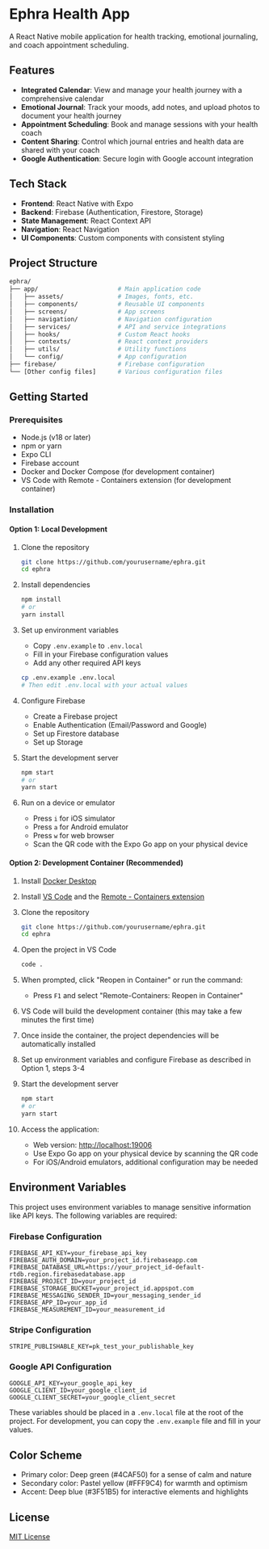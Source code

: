 # Ephra Health App

A React Native mobile application for health tracking, emotional journaling, and coach appointment scheduling.

## Features

- **Integrated Calendar**: View and manage your health journey with a comprehensive calendar
- **Emotional Journal**: Track your moods, add notes, and upload photos to document your health journey
- **Appointment Scheduling**: Book and manage sessions with your health coach
- **Content Sharing**: Control which journal entries and health data are shared with your coach
- **Google Authentication**: Secure login with Google account integration

## Tech Stack

- **Frontend**: React Native with Expo
- **Backend**: Firebase (Authentication, Firestore, Storage)
- **State Management**: React Context API
- **Navigation**: React Navigation
- **UI Components**: Custom components with consistent styling

## Project Structure

```bash
ephra/
├── app/                      # Main application code
│   ├── assets/               # Images, fonts, etc.
│   ├── components/           # Reusable UI components
│   ├── screens/              # App screens
│   ├── navigation/           # Navigation configuration
│   ├── services/             # API and service integrations
│   ├── hooks/                # Custom React hooks
│   ├── contexts/             # React context providers
│   ├── utils/                # Utility functions
│   └── config/               # App configuration
├── firebase/                 # Firebase configuration
└── [Other config files]      # Various configuration files
```

## Getting Started

### Prerequisites

- Node.js (v18 or later)
- npm or yarn
- Expo CLI
- Firebase account
- Docker and Docker Compose (for development container)
- VS Code with Remote - Containers extension (for development container)

### Installation

#### Option 1: Local Development

1. Clone the repository

   ```bash
   git clone https://github.com/yourusername/ephra.git
   cd ephra
   ```

2. Install dependencies

   ```bash
   npm install
   # or
   yarn install
   ```

3. Set up environment variables
   - Copy `.env.example` to `.env.local`
   - Fill in your Firebase configuration values
   - Add any other required API keys

   ```bash
   cp .env.example .env.local
   # Then edit .env.local with your actual values
   ```

4. Configure Firebase
   - Create a Firebase project
   - Enable Authentication (Email/Password and Google)
   - Set up Firestore database
   - Set up Storage

5. Start the development server

   ```bash
   npm start
   # or
   yarn start
   ```

5. Run on a device or emulator
   - Press `i` for iOS simulator
   - Press `a` for Android emulator
   - Press `w` for web browser
   - Scan the QR code with the Expo Go app on your physical device

#### Option 2: Development Container (Recommended)

1. Install [Docker Desktop](https://www.docker.com/products/docker-desktop/)

2. Install [VS Code](https://code.visualstudio.com/) and the [Remote - Containers extension](https://marketplace.visualstudio.com/items?itemName=ms-vscode-remote.remote-containers)

3. Clone the repository

   ```bash
   git clone https://github.com/yourusername/ephra.git
   cd ephra
   ```

4. Open the project in VS Code

   ```bash
   code .
   ```

5. When prompted, click "Reopen in Container" or run the command:
   - Press `F1` and select "Remote-Containers: Reopen in Container"

6. VS Code will build the development container (this may take a few minutes the first time)

7. Once inside the container, the project dependencies will be automatically installed

8. Set up environment variables and configure Firebase as described in Option 1, steps 3-4

9. Start the development server

   ```bash
   npm start
   # or
   yarn start
   ```

10. Access the application:
    - Web version: [http://localhost:19006](http://localhost:19006)
    - Use Expo Go app on your physical device by scanning the QR code
    - For iOS/Android emulators, additional configuration may be needed

## Environment Variables

This project uses environment variables to manage sensitive information like API keys. The following variables are required:

### Firebase Configuration

```env
FIREBASE_API_KEY=your_firebase_api_key
FIREBASE_AUTH_DOMAIN=your_project_id.firebaseapp.com
FIREBASE_DATABASE_URL=https://your_project_id-default-rtdb.region.firebasedatabase.app
FIREBASE_PROJECT_ID=your_project_id
FIREBASE_STORAGE_BUCKET=your_project_id.appspot.com
FIREBASE_MESSAGING_SENDER_ID=your_messaging_sender_id
FIREBASE_APP_ID=your_app_id
FIREBASE_MEASUREMENT_ID=your_measurement_id
```

### Stripe Configuration

```env
STRIPE_PUBLISHABLE_KEY=pk_test_your_publishable_key
```

### Google API Configuration

```env
GOOGLE_API_KEY=your_google_api_key
GOOGLE_CLIENT_ID=your_google_client_id
GOOGLE_CLIENT_SECRET=your_google_client_secret
```

These variables should be placed in a `.env.local` file at the root of the project. For development, you can copy the `.env.example` file and fill in your values.

## Color Scheme

- Primary color: Deep green (#4CAF50) for a sense of calm and nature
- Secondary color: Pastel yellow (#FFF9C4) for warmth and optimism
- Accent: Deep blue (#3F51B5) for interactive elements and highlights

## License

[MIT License](LICENSE)
